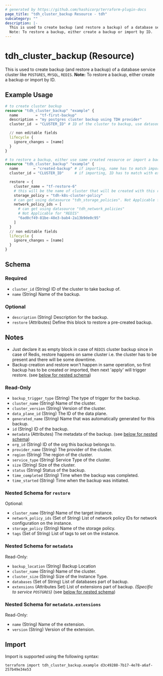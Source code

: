 ```yaml
---
# generated by https://github.com/hashicorp/terraform-plugin-docs
page_title: "tdh_cluster_backup Resource - tdh"
subcategory: ""
description: |-
  This is used to create backup (and restore a backup) of a database service cluster like POSTGRES, MYSQL, REDIS.
  Note: To restore a backup, either create a backup or import by ID.
---
```


# tdh_cluster_backup (Resource)

This is used to create backup (and restore a backup) of a database service cluster like `POSTGRES`, `MYSQL`, `REDIS`.
**Note:** To restore a backup, either create a backup or import by ID.

## Example Usage

```terraform
# to create cluster backup
resource "tdh_cluster_backup" "example" {
  name        = "tf-first-backup"
  description = "my postgres cluster backup using TDH provider"
  cluster_id  = "CLUSTER_ID" # ID of the cluster to backup, use datasource "tdh_clusters" to see available clusters

  // non editable fields
  lifecycle {
    ignore_changes = [name]
  }
}

# to restore a backup, either use same created resource or import a backup using backup ID. Then initialize the restore config like so:
resource "tdh_cluster_backup" "example" {
  name       = "created-backup" # if importing, name has to match imported backup name
  cluster_id = "CLUSTER_ID"     # if importing, ID has to match with existing state

  restore = {
    cluster_name = "tf-restore-6"
    # this will be the name of cluster that will be created with this restore. Not Applicable for "REDIS"
    storage_policy = "tdh-k8s-cluster-policy"
    # can get using datasource "tdh_storage_policies". Not Applicable for "REDIS"
    network_policy_ids = [
      # can get using datasource "tdh_network_policies"
      # Not Applicable for "REDIS"
      "6ad0cf49-81be-48e3-bab4-2a13b9de0c95"
    ]
  }
  // non editable fields
  lifecycle {
    ignore_changes = [name]
  }
}
```

<!-- schema generated by tfplugindocs -->
## Schema

### Required

- `cluster_id` (String) ID of the cluster to take backup of.
- `name` (String) Name of the backup.

### Optional

- `description` (String) Description for the backup.
- `restore` (Attributes) Define this block to restore a pre-created backup.
## Notes
- Just declare it as empty block in case of `REDIS` cluster backup since in case of Redis, restore happens on same cluster i.e. the cluster has to be present and there will be some downtime.
- Backup creation and restore won't happen in same operation, so first backup has to be created or imported, then next 'apply' will trigger restore. (see [below for nested schema](#nestedatt--restore))

### Read-Only

- `backup_trigger_type` (String) The type of trigger for the backup.
- `cluster_name` (String) Name of the cluster.
- `cluster_version` (String) Version of the cluster.
- `data_plane_id` (String) The ID of the data plane.
- `generated_name` (String) Name that was automatically generated for this backup.
- `id` (String) ID of the backup.
- `metadata` (Attributes) The metadata of the backup. (see [below for nested schema](#nestedatt--metadata))
- `org_id` (String) ID of the org this backup belongs to.
- `provider_name` (String) The provider of the cluster.
- `region` (String) The region of the cluster.
- `service_type` (String) Service Type of the cluster.
- `size` (String) Size of the cluster.
- `status` (String) Status of the backup.
- `time_completed` (String) Time when the backup was completed.
- `time_started` (String) Time when the backup was initiated.

<a id="nestedatt--restore"></a>
### Nested Schema for `restore`

Optional:

- `cluster_name` (String) Name of the target instance.
- `network_policy_ids` (Set of String) List of network policy IDs for network configuration on the instance.
- `storage_policy` (String) Name of the storage policy.
- `tags` (Set of String) List of tags to set on the instance.


<a id="nestedatt--metadata"></a>
### Nested Schema for `metadata`

Read-Only:

- `backup_location` (String) Backup Location
- `cluster_name` (String) Name of the cluster.
- `cluster_size` (String) Size of the Instance Type.
- `databases` (Set of String) List of databases part of backup.
- `extensions` (Attributes Set) List of extensions part of backup. *(Specific to service `POSTGRES`)* (see [below for nested schema](#nestedatt--metadata--extensions))

<a id="nestedatt--metadata--extensions"></a>
### Nested Schema for `metadata.extensions`

Read-Only:

- `name` (String) Name of the extension.
- `version` (String) Version of the extension.

## Import

Import is supported using the following syntax:

```shell
terraform import tdh_cluster_backup.example d3c49288-7b17-4e78-a6af-257b49e34e53
```
